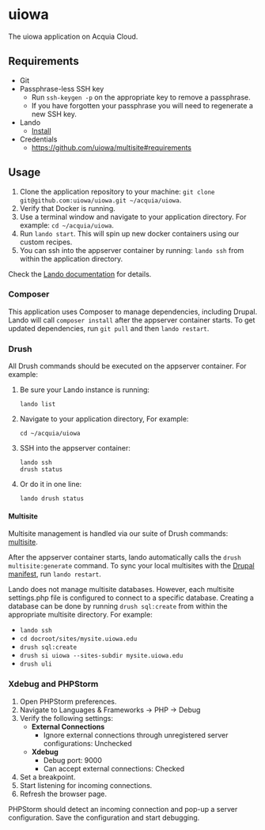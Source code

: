 # uiowa
The uiowa application on Acquia Cloud.

## Requirements
- Git
- Passphrase-less SSH key
    - Run `ssh-keygen -p` on the appropriate key to remove a passphrase.
    - If you have forgotten your passphrase you will need to regenerate a new SSH key.
- Lando
    - [Install](https://docs.devwithlando.io/installation/installing.html)
- Credentials
    - https://github.com/uiowa/multisite#requirements

## Usage
1) Clone the application repository to your machine: `git clone git@github.com:uiowa/uiowa.git ~/acquia/uiowa`.
2) Verify that Docker is running.
3) Use a terminal window and navigate to your application directory. For example: `cd ~/acquia/uiowa`.
4) Run `lando start`. This will spin up new docker containers using our custom recipes.
5) You can ssh into the appserver container by running: `lando ssh` from within the application directory.
 
 Check the [Lando documentation](https://docs.devwithlando.io/cli/usage.html) for details.

### Composer
This application uses Composer to manage dependencies, including Drupal. Lando will call `composer install` after the
appserver container starts. To get updated dependencies, run `git pull` and then `lando restart`.

### Drush
All Drush commands should be executed on the appserver container. For example:

1) Be sure your Lando instance is running:
    ```
    lando list
    ```
2) Navigate to your application directory, For example:
   ```
   cd ~/acquia/uiowa
   ```
3) SSH into the appserver container:
   ```
   lando ssh
   drush status
   ```
4) Or do it in one line:
    ```
    lando drush status
    ```

#### Multisite
Multisite management is handled via our suite of Drush commands: [multisite](https://github.com/uiowa/multisite). 

After the appserver container starts, lando automatically calls the `drush multisite:generate` command. To sync your
local multisites with the [Drupal manifest](https://github.com/uiowa/drupal-manifest), run `lando restart`.

Lando does not manage multisite databases. However, each multisite settings.php file is configured to connect to a 
specific database. Creating a database can be done by running `drush sql:create` from within the appropriate 
multisite directory. For example:

- `lando ssh`
- `cd docroot/sites/mysite.uiowa.edu`
- `drush sql:create`
- `drush si uiowa --sites-subdir mysite.uiowa.edu`
- `drush uli`

### Xdebug and PHPStorm
1) Open PHPStorm preferences.
2) Navigate to Languages & Frameworks -> PHP -> Debug
3) Verify the following settings:
   - **External Connections**
     - Ignore external connections through unregistered server configurations: Unchecked
   - **Xdebug**
     - Debug port: 9000
     - Can accept external connections: Checked
4) Set a breakpoint.
5) Start listening for incoming connections.
6) Refresh the browser page.

PHPStorm should detect an incoming connection and pop-up a server configuration. Save the configuration and start
debugging. 
